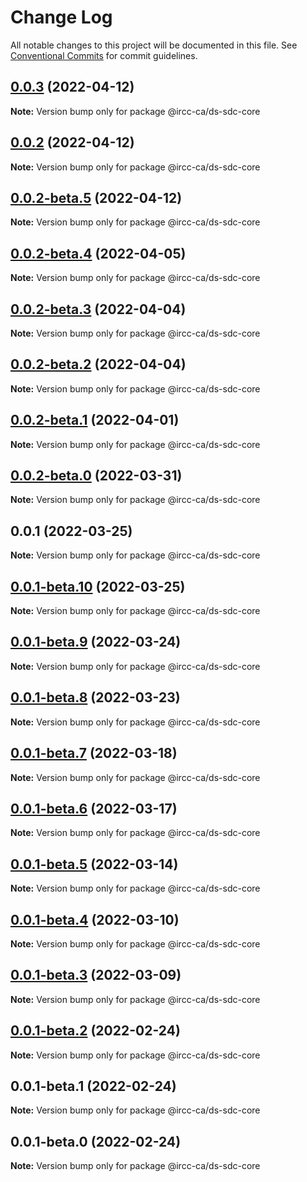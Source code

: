 # Change Log

All notable changes to this project will be documented in this file.
See [Conventional Commits](https://conventionalcommits.org) for commit guidelines.

## [0.0.3](https://github.com/IRCC-ca/ds-sdc/compare/@ircc-ca/ds-sdc-core@0.0.2...@ircc-ca/ds-sdc-core@0.0.3) (2022-04-12)

**Note:** Version bump only for package @ircc-ca/ds-sdc-core





## [0.0.2](https://github.com/IRCC-ca/ds-sdc/compare/@ircc-ca/ds-sdc-core@0.0.1...@ircc-ca/ds-sdc-core@0.0.2) (2022-04-12)

**Note:** Version bump only for package @ircc-ca/ds-sdc-core





## [0.0.2-beta.5](https://github.com/IRCC-ca/ds-sdc/compare/@ircc-ca/ds-sdc-core@0.0.2-beta.4...@ircc-ca/ds-sdc-core@0.0.2-beta.5) (2022-04-12)

**Note:** Version bump only for package @ircc-ca/ds-sdc-core





## [0.0.2-beta.4](https://github.com/IRCC-ca/ds-sdc/compare/@ircc-ca/ds-sdc-core@0.0.2-beta.3...@ircc-ca/ds-sdc-core@0.0.2-beta.4) (2022-04-05)

**Note:** Version bump only for package @ircc-ca/ds-sdc-core





## [0.0.2-beta.3](https://github.com/IRCC-ca/ds-sdc/compare/@ircc-ca/ds-sdc-core@0.0.2-beta.2...@ircc-ca/ds-sdc-core@0.0.2-beta.3) (2022-04-04)

**Note:** Version bump only for package @ircc-ca/ds-sdc-core





## [0.0.2-beta.2](https://github.com/IRCC-ca/ds-sdc/compare/@ircc-ca/ds-sdc-core@0.0.2-beta.1...@ircc-ca/ds-sdc-core@0.0.2-beta.2) (2022-04-04)

**Note:** Version bump only for package @ircc-ca/ds-sdc-core





## [0.0.2-beta.1](https://github.com/IRCC-ca/ds-sdc/compare/@ircc-ca/ds-sdc-core@0.0.2-beta.0...@ircc-ca/ds-sdc-core@0.0.2-beta.1) (2022-04-01)

**Note:** Version bump only for package @ircc-ca/ds-sdc-core





## [0.0.2-beta.0](https://github.com/IRCC-ca/ds-sdc/compare/@ircc-ca/ds-sdc-core@0.0.1...@ircc-ca/ds-sdc-core@0.0.2-beta.0) (2022-03-31)

**Note:** Version bump only for package @ircc-ca/ds-sdc-core





## 0.0.1 (2022-03-25)

**Note:** Version bump only for package @ircc-ca/ds-sdc-core





## [0.0.1-beta.10](https://github.com/IRCC-ca/ds-sdc/compare/@ircc-ca/ds-sdc-core@0.0.1-beta.9...@ircc-ca/ds-sdc-core@0.0.1-beta.10) (2022-03-25)

**Note:** Version bump only for package @ircc-ca/ds-sdc-core





## [0.0.1-beta.9](https://github.com/IRCC-ca/ds-sdc/compare/@ircc-ca/ds-sdc-core@0.0.1-beta.8...@ircc-ca/ds-sdc-core@0.0.1-beta.9) (2022-03-24)

**Note:** Version bump only for package @ircc-ca/ds-sdc-core





## [0.0.1-beta.8](https://github.com/IRCC-ca/ds-sdc/compare/@ircc-ca/ds-sdc-core@0.0.1-beta.7...@ircc-ca/ds-sdc-core@0.0.1-beta.8) (2022-03-23)

**Note:** Version bump only for package @ircc-ca/ds-sdc-core





## [0.0.1-beta.7](https://github.com/IRCC-ca/ds-sdc/compare/@ircc-ca/ds-sdc-core@0.0.1-beta.6...@ircc-ca/ds-sdc-core@0.0.1-beta.7) (2022-03-18)

**Note:** Version bump only for package @ircc-ca/ds-sdc-core





## [0.0.1-beta.6](https://github.com/IRCC-ca/ds-sdc/compare/@ircc-ca/ds-sdc-core@0.0.1-beta.5...@ircc-ca/ds-sdc-core@0.0.1-beta.6) (2022-03-17)

**Note:** Version bump only for package @ircc-ca/ds-sdc-core





## [0.0.1-beta.5](https://github.com/IRCC-ca/ds-sdc/compare/@ircc-ca/ds-sdc-core@0.0.1-beta.4...@ircc-ca/ds-sdc-core@0.0.1-beta.5) (2022-03-14)

**Note:** Version bump only for package @ircc-ca/ds-sdc-core





## [0.0.1-beta.4](https://github.com/IRCC-ca/ds-sdc/compare/@ircc-ca/ds-sdc-core@0.0.1-beta.3...@ircc-ca/ds-sdc-core@0.0.1-beta.4) (2022-03-10)

**Note:** Version bump only for package @ircc-ca/ds-sdc-core





## [0.0.1-beta.3](https://github.com/IRCC-ca/ds-sdc/compare/@ircc-ca/ds-sdc-core@0.0.1-beta.2...@ircc-ca/ds-sdc-core@0.0.1-beta.3) (2022-03-09)

**Note:** Version bump only for package @ircc-ca/ds-sdc-core





## [0.0.1-beta.2](https://github.com/IRCC-ca/ds-sdc/compare/@ircc-ca/ds-sdc-core@0.0.1-beta.1...@ircc-ca/ds-sdc-core@0.0.1-beta.2) (2022-02-24)

**Note:** Version bump only for package @ircc-ca/ds-sdc-core





## 0.0.1-beta.1 (2022-02-24)

**Note:** Version bump only for package @ircc-ca/ds-sdc-core





## 0.0.1-beta.0 (2022-02-24)

**Note:** Version bump only for package @ircc-ca/ds-sdc-core
